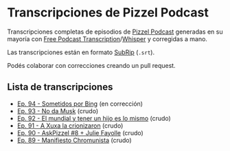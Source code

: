# Transcripciones de Pizzel Podcast

Transcripciones completas de episodios de [Pizzel
Podcast](https://pizzelpodcast.com) generadas en su mayoría con [Free Podcast
Transcription](https://freepodcasttranscription.com/)/[Whisper](https://openai.com/blog/introducing-chatgpt-and-whisper-apis)
y corregidas a mano.

Las transcripciones están en formato
[SubRip](https://en.wikipedia.org/wiki/SubRip) (`.srt`).

Podés colaborar con correcciones creando un pull request.

## Lista de transcripciones

* [Ep. 94 - Sometidos por Bing](/pizzel-ep94.srt) (en corrección)
* [Ep. 93 - No da Musk](/pizzel-ep93.srt) (crudo)
* [Ep. 92 - El mundial y tener un hijo es lo mismo](/pizzel-ep92.srt) (crudo)
* [Ep. 91 - A Xuxa la crionizaron](/pizzel-ep91.srt) (crudo)
* [Ep. 90 - AskPizzel #8 + Julie Fayolle](/pizzel-ep90.srt) (crudo)
* [Ep. 89 - Manifiesto Chromunista](/pizzel-ep89.srt) (crudo)
